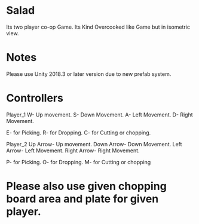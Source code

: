 # Salad
Its two player co-op Game.
Its Kind Overcooked like Game but in isometric view.

# Notes
Please use Unity 2018.3 or later version due to new prefab system.

# Controllers
Player_1
W- Up movement.
S- Down Movement.
A- Left Movement.
D- Right Movement.

E- for Picking.
R- for Dropping.
C- for Cutting or chopping.


Player_2
Up Arrow- Up movement.
Down Arrow- Down Movement.
Left Arrow- Left Movement.
Right Arrow- Right Movement.

P- for Picking.
O- for Dropping.
M- for Cutting or chopping

# Please also use given chopping board area and plate for given player.

